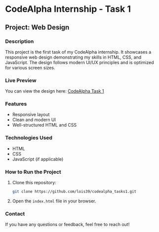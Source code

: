 # CodeAlpha Internship - Task 1

## Project: Web Design

### Description
This project is the first task of my CodeAlpha internship. It showcases a responsive web design demonstrating my skills in HTML, CSS, and JavaScript. The design follows modern UI/UX principles and is optimized for various screen sizes.

### Live Preview
You can view the design here: [CodeAlpha Task 1](https://lois39.github.io/codealpha_tasks1/)

### Features
- Responsive layout
- Clean and modern UI
- Well-structured HTML and CSS

### Technologies Used
- HTML
- CSS
- JavaScript (if applicable)

### How to Run the Project
1. Clone this repository:
   ```sh
   git clone https://github.com/lois39/codealpha_tasks1.git
   ```
2. Open the `index.html` file in your browser.

### Contact
If you have any questions or feedback, feel free to reach out!
